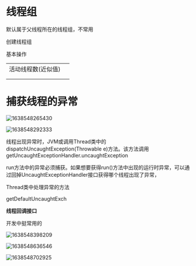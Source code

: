 





# 线程组

默认属于父线程所在的线程组，不常用

创建线程组 

基本操作

|                    |      |
| ------------------ | ---- |
| 活动线程数(近似值) |      |
|                    |      |
|                    |      |



# 捕获线程的异常



![1638548265430](C:\Users\11942\AppData\Roaming\Typora\typora-user-images\1638548265430.png)

![1638548292333](C:\Users\11942\AppData\Roaming\Typora\typora-user-images\1638548292333.png)

线程出现异常时，JVM或调用Thread类中的dispatchUncaughtException(Throwable e)方法。该方法调用getUncaughtExceptionHandler.uncaughtException

run方法中的异常必须捕获。如果想要获得run()方法中出现的运行时异常，可以通过回掉UncaughtExceptionHandler接口获得哪个线程出现了异常，

Thread类中处理异常的方法

getDefaultUncaughtExch



**线程回调接口**

开发中挺常用的

![1638548398209](C:\Users\11942\AppData\Roaming\Typora\typora-user-images\1638548398209.png)



![1638548636546](C:\Users\11942\AppData\Roaming\Typora\typora-user-images\1638548636546.png)

![1638548702925](C:\Users\11942\AppData\Roaming\Typora\typora-user-images\1638548702925.png)